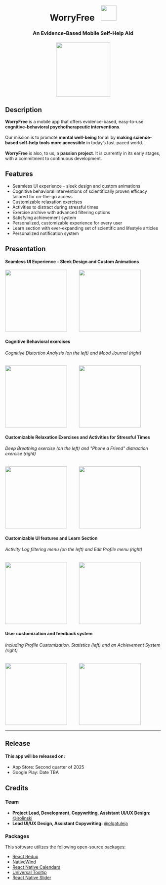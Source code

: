 <h1 align="center">WorryFree &nbsp;&nbsp;<img width="50px" src="https://github.com/user-attachments/assets/56328749-dc38-4143-976a-8e695b6ca0ee"/></h1>

<h3 align="center">An Evidence-Based Mobile Self-Help Aid <br/> <br/>
 <img height="175px" src="https://github.com/user-attachments/assets/73cb834c-c322-472a-96b8-1960bd3ff2db" />
</h3>

## Description
<p>
  <b>WorryFree</b> is a mobile app that offers evidence-based, easy-to-use <b>cognitive-behavioral psychotherapeutic interventions</b>.<br/><br/>
  Our mission is to promote <b>mental well-being</b> for all by <b>making science-based self-help tools more accessible</b> in today’s fast-paced world.<br/><br/>
<b>WorryFree</b> is also, to us, a <b>passion project</b>. It is currently in its early stages, with a commitment to continuous development.
</p>



## Features
<ul>
        <li>Seamless UI experience - sleek design and custom animations</li>
        <li>Cognitive behavioral interventions of scientifically proven efficacy tailored for on-the-go access</li>
        <li>Customizable relaxation exercises</li>
        <li>Activities to distract during stressful times</li>
        <li>Exercise archive with advanced filtering options</li>
        <li>Satisfying achievement system</li>
        <li>Personalized, customizable experience for every user</li>
        <li>Learn section with ever-expanding set of scientific and lifestyle articles</li>
        <li>Personalized notification system</li>
</ul>


## Presentation

<div>        
        <h4>Seamless UI Experience – Sleek Design and Custom Animations </h4>
        <img width="200px" src="https://github.com/user-attachments/assets/0f423f18-84e8-4ce9-be76-d3a50393bd2d" />
                &nbsp;&nbsp;&nbsp;&nbsp;&nbsp;&nbsp;&nbsp;&nbsp;
        <img width="200px" src="https://github.com/user-attachments/assets/99dc603e-bfcc-4ed3-8a7e-3f7c0eda7a9e" />
</div>
<div>
    <h4>Cognitive Behavioral exercises</h4>
    <h6>Cognitive Distortion Analysis (on the left) and Mood Journal (right)</h6>
    <img width="200px" src="https://github.com/user-attachments/assets/15262e06-2a71-4c24-a99b-64ce3c6e19c2" />
        &nbsp;&nbsp;&nbsp;&nbsp;&nbsp;&nbsp;&nbsp;&nbsp;
    <img width="200px" src="https://github.com/user-attachments/assets/5aa77085-b103-4a75-9846-c42e75aeeffa" />
</div> 
<div>
    <h4>Customizable Relaxation Exercises and Activities for Stressful Times</h4>
    <h6> Deep Breathing exercise (on the left) and "Phone a Friend" distraction exercise (right)</h6>
            <img width="200px" src="https://github.com/user-attachments/assets/3a74faf7-66a7-45fb-9933-dd7f4c3c6dc7" />
     &nbsp;&nbsp;&nbsp;&nbsp;&nbsp;&nbsp;&nbsp;&nbsp;
         <img width="200px" src="https://github.com/user-attachments/assets/2118a18e-741a-420d-874b-019eb21e5a64" />
</div>
<div>
        <h4>Customizable UI features and Learn Section</h4>
        <h6>Activity Log filtering menu (on the left) and Edit Profile menu (right)</h6>
                 <img width="200px" src="https://github.com/user-attachments/assets/32112609-58fc-40b5-94df-5cf67d71cae8" />
             &nbsp;&nbsp;&nbsp;&nbsp;&nbsp;&nbsp;&nbsp;&nbsp;
                 <img width="200px" src="https://github.com/user-attachments/assets/69f623b6-6700-41a0-ba3a-d5e97af127b0" />
</div>
<div>
        <h4>User customization and feedback system</h4>
        <h6>including Profile Customization, Statistics (left) and an Achievement System (right)</h6>
        <img width="200px" src="https://github.com/user-attachments/assets/9ce4cb16-af22-43f1-bd60-5734175cb474" /> 
        &nbsp;&nbsp;&nbsp;&nbsp;&nbsp;&nbsp;&nbsp;&nbsp;
        <img width="200px" src="https://github.com/user-attachments/assets/1433d75c-0322-4d1d-a5cc-95486d10f062" />

</div>

---

## Release
<h4>This app will be released on: </h4> 
<ul>
 <li>App Store: Second quarter of 2025 </li>
 <li>Google Play: Date TBA</li>
</ul>


## Credits  

### Team  
- **Project Lead, Development, Copywriting, Assistant UI/UX Design:** [@irolinski](https://irolinskidev.pl)  
- **Lead UI/UX Design, Assistant Copywriting:** [@olgatuleja](https://www.instagram.com/olgatuleja/)  

### Packages  
This software utilizes the following open-source packages:  
- [React Redux](https://github.com/reduxjs/react-redux)  
- [NativeWind](https://github.com/nativewind/nativewind)  
- [React Native Calendars](https://github.com/wix/react-native-calendars)  
- [Universal Tooltip](https://github.com/alantoa/universal-tooltip)  
- [React Native Slider](https://github.com/miblanchard/react-native-slider)  
